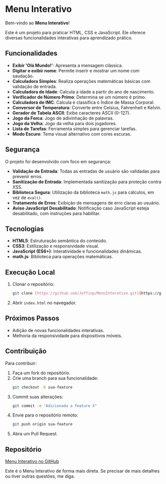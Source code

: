 # Menu Interativo

Bem-vindo ao **Menu Interativo**!

Este é um projeto para praticar HTML, CSS e JavaScript. Ele oferece diversas funcionalidades interativas para aprendizado prático.

## Funcionalidades

- **Exibir 'Olá Mundo!'**: Apresenta a mensagem clássica.
- **Digitar e exibir nome**: Permite inserir e mostrar um nome com saudação.
- **Calculadora Simples**: Realiza operações matemáticas básicas com validação de entrada.
- **Calculadora de Idade**: Calcula a idade a partir do ano de nascimento.
- **Verificador de Número Primo**: Determina se um número é primo.
- **Calculadora de IMC**: Calcula e classifica o Índice de Massa Corporal.
- **Conversor de Temperatura**: Converte entre Celsius, Fahrenheit e Kelvin.
- **Gerador de Tabela ASCII**: Exibe caracteres ASCII (0-127).
- **Jogo da Forca**: Jogo de adivinhação de palavras.
- **Jogo da Velha**: Jogo da velha para dois jogadores.
- **Lista de Tarefas**: Ferramenta simples para gerenciar tarefas.
- **Modo Escuro**: Tema visual alternativo com cores escuras.

## Segurança

O projeto foi desenvolvido com foco em segurança:

- **Validação de Entrada**: Todas as entradas de usuário são validadas para prevenir erros.
- **Sanitização de Entrada**: Implementada sanitização para proteção contra XSS.
- **Biblioteca Segura**: Utilização da biblioteca `math.js` para cálculos, em vez de `eval()`.
- **Tratamento de Erros**: Exibição de mensagens de erro claras ao usuário.
- **Aviso JavaScript Desabilitado**: Notificação caso JavaScript esteja desabilitado, com instruções para habilitar.

## Tecnologias

- **HTML5**: Estruturação semântica do conteúdo.
- **CSS3**: Estilização e responsividade visual.
- **JavaScript (ES6+)**: Interatividade e funcionalidades dinâmicas.
- **math.js**: Biblioteca para operações matemáticas.

## Execução Local

1. Clonar o repositório:
   ```bash
   git clone [https://github.com/Jeffinp/MenuInterativo.git](https://github.com/Jeffinp/MenuInterativo.git)
   ```
2. Abrir `index.html` no navegador.

## Próximos Passos

- Adição de novas funcionalidades interativas.
- Melhoria da responsividade para dispositivos móveis.

## Contribuição

Para contribuir:

1. Faça um fork do repositório.
2. Crie uma branch para sua funcionalidade:
   ```bash
   git checkout -b sua-feature
   ```
3. Commit suas alterações:
   ```bash
   git commit -m "Adicionada a feature X"
   ```
4. Envie para o repositório remoto:
   ```bash
   git push origin sua-feature
   ```
5. Abra um Pull Request.

## Repositório

[Menu Interativo no GitHub](https://github.com/Jeffinp/MenuInterativo)

Este é o Menu Interativo de forma mais direta. Se precisar de mais detalhes ou tiver outras questões, me diga.
```